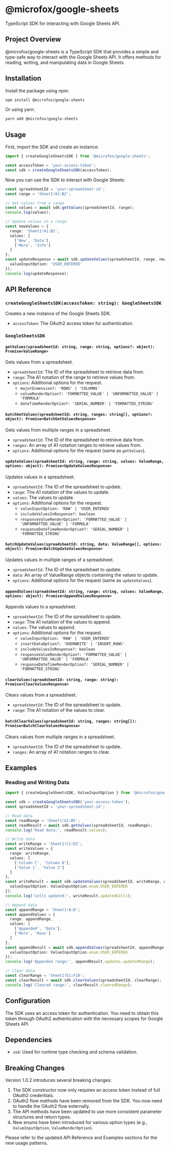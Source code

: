 # @microfox/google-sheets

TypeScript SDK for interacting with Google Sheets API.

## Project Overview

@microfox/google-sheets is a TypeScript SDK that provides a simple and type-safe way to interact with the Google Sheets API. It offers methods for reading, writing, and manipulating data in Google Sheets.

## Installation

Install the package using npm:

```bash
npm install @microfox/google-sheets
```

Or using yarn:

```bash
yarn add @microfox/google-sheets
```

## Usage

First, import the SDK and create an instance:

```typescript
import { createGoogleSheetsSDK } from '@microfox/google-sheets';

const accessToken = 'your-access-token';
const sdk = createGoogleSheetsSDK(accessToken);
```

Now you can use the SDK to interact with Google Sheets:

```typescript
const spreadsheetId = 'your-spreadsheet-id';
const range = 'Sheet1!A1:B2';

// Get values from a range
const values = await sdk.getValues(spreadsheetId, range);
console.log(values);

// Update values in a range
const newValues = {
  range: 'Sheet1!A1:B2',
  values: [
    ['New', 'Data'],
    ['More', 'Info']
  ]
};
const updateResponse = await sdk.updateValues(spreadsheetId, range, newValues, {
  valueInputOption: 'USER_ENTERED'
});
console.log(updateResponse);
```

## API Reference

### `createGoogleSheetsSDK(accessToken: string): GoogleSheetsSDK`

Creates a new instance of the Google Sheets SDK.

- `accessToken`: The OAuth2 access token for authentication.

### `GoogleSheetsSDK`

#### `getValues(spreadsheetId: string, range: string, options?: object): Promise<ValueRange>`

Gets values from a spreadsheet.

- `spreadsheetId`: The ID of the spreadsheet to retrieve data from.
- `range`: The A1 notation of the range to retrieve values from.
- `options`: Additional options for the request.
  - `majorDimension?: 'ROWS' | 'COLUMNS'`
  - `valueRenderOption?: 'FORMATTED_VALUE' | 'UNFORMATTED_VALUE' | 'FORMULA'`
  - `dateTimeRenderOption?: 'SERIAL_NUMBER' | 'FORMATTED_STRING'`

#### `batchGetValues(spreadsheetId: string, ranges: string[], options?: object): Promise<BatchGetValuesResponse>`

Gets values from multiple ranges in a spreadsheet.

- `spreadsheetId`: The ID of the spreadsheet to retrieve data from.
- `ranges`: An array of A1 notation ranges to retrieve values from.
- `options`: Additional options for the request (same as `getValues`).

#### `updateValues(spreadsheetId: string, range: string, values: ValueRange, options: object): Promise<UpdateValuesResponse>`

Updates values in a spreadsheet.

- `spreadsheetId`: The ID of the spreadsheet to update.
- `range`: The A1 notation of the values to update.
- `values`: The values to update.
- `options`: Additional options for the request.
  - `valueInputOption: 'RAW' | 'USER_ENTERED'`
  - `includeValuesInResponse?: boolean`
  - `responseValueRenderOption?: 'FORMATTED_VALUE' | 'UNFORMATTED_VALUE' | 'FORMULA'`
  - `responseDateTimeRenderOption?: 'SERIAL_NUMBER' | 'FORMATTED_STRING'`

#### `batchUpdateValues(spreadsheetId: string, data: ValueRange[], options: object): Promise<BatchUpdateValuesResponse>`

Updates values in multiple ranges of a spreadsheet.

- `spreadsheetId`: The ID of the spreadsheet to update.
- `data`: An array of ValueRange objects containing the values to update.
- `options`: Additional options for the request (same as `updateValues`).

#### `appendValues(spreadsheetId: string, range: string, values: ValueRange, options: object): Promise<AppendValuesResponse>`

Appends values to a spreadsheet.

- `spreadsheetId`: The ID of the spreadsheet to update.
- `range`: The A1 notation of the values to append.
- `values`: The values to append.
- `options`: Additional options for the request.
  - `valueInputOption: 'RAW' | 'USER_ENTERED'`
  - `insertDataOption?: 'OVERWRITE' | 'INSERT_ROWS'`
  - `includeValuesInResponse?: boolean`
  - `responseValueRenderOption?: 'FORMATTED_VALUE' | 'UNFORMATTED_VALUE' | 'FORMULA'`
  - `responseDateTimeRenderOption?: 'SERIAL_NUMBER' | 'FORMATTED_STRING'`

#### `clearValues(spreadsheetId: string, range: string): Promise<ClearValuesResponse>`

Clears values from a spreadsheet.

- `spreadsheetId`: The ID of the spreadsheet to update.
- `range`: The A1 notation of the values to clear.

#### `batchClearValues(spreadsheetId: string, ranges: string[]): Promise<BatchClearValuesResponse>`

Clears values from multiple ranges in a spreadsheet.

- `spreadsheetId`: The ID of the spreadsheet to update.
- `ranges`: An array of A1 notation ranges to clear.

## Examples

### Reading and Writing Data

```typescript
import { createGoogleSheetsSDK, ValueInputOption } from '@microfox/google-sheets';

const sdk = createGoogleSheetsSDK('your-access-token');
const spreadsheetId = 'your-spreadsheet-id';

// Read data
const readRange = 'Sheet1!A1:B5';
const readResult = await sdk.getValues(spreadsheetId, readRange);
console.log('Read data:', readResult.values);

// Write data
const writeRange = 'Sheet1!C1:D2';
const writeValues = {
  range: writeRange,
  values: [
    ['Column C', 'Column D'],
    ['Value 1', 'Value 2']
  ]
};
const writeResult = await sdk.updateValues(spreadsheetId, writeRange, writeValues, {
  valueInputOption: ValueInputOption.enum.USER_ENTERED
});
console.log('Cells updated:', writeResult.updatedCells);

// Append data
const appendRange = 'Sheet1!A:B';
const appendValues = {
  range: appendRange,
  values: [
    ['Appended', 'Data'],
    ['More', 'Rows']
  ]
};
const appendResult = await sdk.appendValues(spreadsheetId, appendRange, appendValues, {
  valueInputOption: ValueInputOption.enum.USER_ENTERED
});
console.log('Appended range:', appendResult.updates.updatedRange);

// Clear data
const clearRange = 'Sheet1!E1:F10';
const clearResult = await sdk.clearValues(spreadsheetId, clearRange);
console.log('Cleared range:', clearResult.clearedRange);
```

## Configuration

The SDK uses an access token for authentication. You need to obtain this token through OAuth2 authentication with the necessary scopes for Google Sheets API.

## Dependencies

- `zod`: Used for runtime type checking and schema validation.

## Breaking Changes

Version 1.0.2 introduces several breaking changes:

1. The SDK constructor now only requires an access token instead of full OAuth2 credentials.
2. OAuth2 flow methods have been removed from the SDK. You now need to handle the OAuth2 flow externally.
3. The API methods have been updated to use more consistent parameter structures and return types.
4. New enums have been introduced for various option types (e.g., `ValueInputOption`, `ValueRenderOption`).

Please refer to the updated API Reference and Examples sections for the new usage patterns.